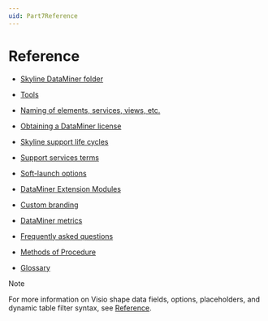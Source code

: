 ```yaml
---
uid: Part7Reference
---
```


# Reference

- [Skyline DataMiner folder](xref:SkylineDataminerFolder)

- [Tools](xref:DataminerTools)

- [Naming of elements, services, views, etc.](xref:NamingConventions)

- [Obtaining a DataMiner license](xref:DataminerLicenses)

- [Skyline support life cycles](xref:Skyline_support_life_cycles)

- [Support services terms](xref:Support_services_terms)

- [Soft-launch options](xref:SoftLaunchOptions)

- [DataMiner Extension Modules](xref:DataMinerExtensionModules)

- [Custom branding](xref:Custom_branding)

- [DataMiner metrics](xref:dataminer_metrics)

- [Frequently asked questions](xref:faq)

- [Methods of Procedure](xref:mops)

- [Glossary](xref:glossary_a_to_l)

> [!NOTE]
> For more information on Visio shape data fields, options, placeholders, and dynamic table filter syntax, see [Reference](xref:Reference).
